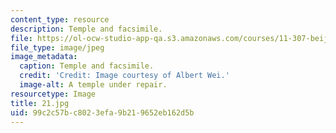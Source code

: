 ```yaml
---
content_type: resource
description: Temple and facsimile.
file: https://ol-ocw-studio-app-qa.s3.amazonaws.com/courses/11-307-beijing-urban-design-studio-summer-2006/99c2c57bc8023efa9b219652eb162d5b_21.jpg
file_type: image/jpeg
image_metadata:
  caption: Temple and facsimile.
  credit: 'Credit: Image courtesy of Albert Wei.'
  image-alt: A temple under repair.
resourcetype: Image
title: 21.jpg
uid: 99c2c57b-c802-3efa-9b21-9652eb162d5b
---
```

